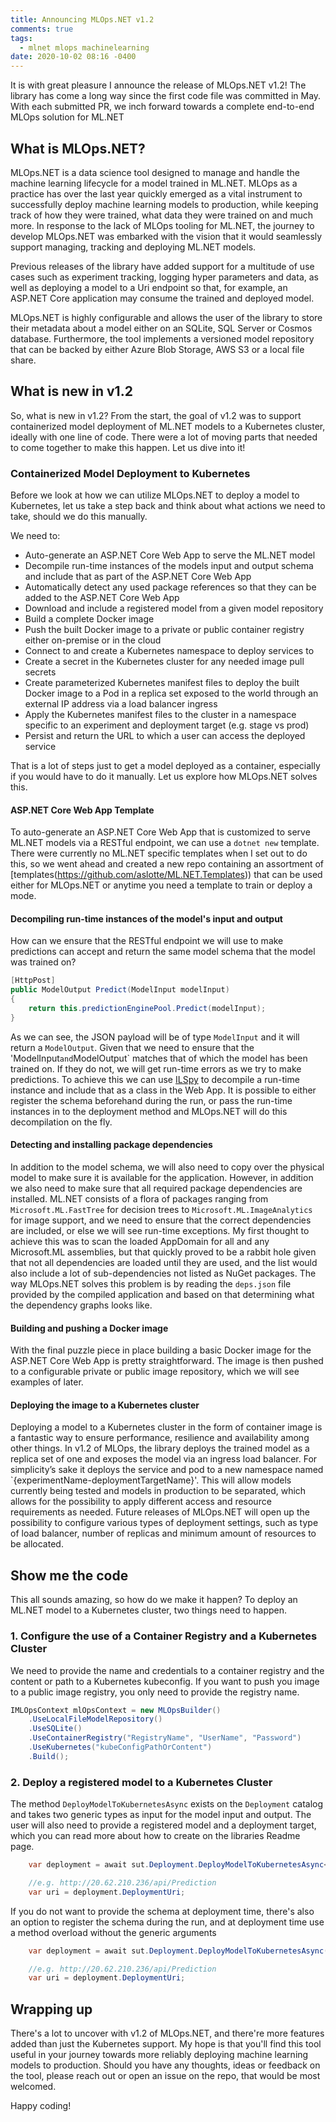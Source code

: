 ```yaml
---
title: Announcing MLOps.NET v1.2
comments: true
tags:
  - mlnet mlops machinelearning
date: 2020-10-02 08:16 -0400
---
```

It is with great pleasure I announce the release of MLOps.NET v1.2! The library has come a long way since the first code file was committed in May. With each submitted PR, we inch forward towards a complete end-to-end MLOps solution for ML.NET

## What is MLOps.NET?

MLOps.NET is a data science tool designed to manage and handle the machine learning lifecycle for a model trained in ML.NET. MLOps as a practice has over the last year quickly emerged as a vital instrument to successfully deploy machine learning models to production, while keeping track of how they were trained, what data they were trained on and much more.
In response to the lack of MLOps tooling for ML.NET, the journey to develop MLOps.NET was embarked with the vision that it would seamlessly support managing, tracking and deploying ML.NET models.

Previous releases of the library have added support for a multitude of use cases such as experiment tracking, logging hyper parameters and data, as well as deploying a model to a Uri endpoint so that, for example, an ASP.NET Core application may consume the trained and deployed model. 

MLOps.NET is highly configurable and allows the user of the library to store their metadata about a model either on an SQLite, SQL Server or Cosmos database. Furthermore, the tool implements a versioned model repository that can be backed by either Azure Blob Storage, AWS S3 or a local file share. 


## What is new in v1.2

So, what is new in v1.2? From the start, the goal of v1.2 was to support containerized model deployment of ML.NET models to a Kubernetes cluster, ideally with one line of code. There were a lot of moving parts that needed to come together to make this happen. Let us dive into it! 

### Containerized Model Deployment to Kubernetes

Before we look at how we can utilize MLOps.NET to deploy a model to Kubernetes, let us take a step back and think about what actions we need to take, should we do this manually.

We need to:

* Auto-generate an ASP.NET Core Web App to serve the ML.NET model
* Decompile run-time instances of the models input and output schema and include that as part of the ASP.NET Core Web App
* Automatically detect any used package references so that they can be added to the ASP.NET Core Web App
* Download and include a registered model from a given model repository
* Build a complete Docker image
* Push the built Docker image to a private or public container registry either on-premise or in the cloud
* Connect to and create a Kubernetes namespace to deploy services to
* Create a secret in the Kubernetes cluster for any needed image pull secrets
* Create parameterized Kubernetes manifest files to deploy the built Docker image to a Pod in a replica set exposed to the world through an external IP address via a load balancer ingress 
* Apply the Kubernetes manifest files to the cluster in a namespace specific to an experiment and deployment target (e.g. stage vs prod)
* Persist and return the URL to which a user can access the deployed service

That is a lot of steps just to get a model deployed as a container, especially if you would have to do it manually. Let us explore how MLOps.NET solves this.

#### ASP.NET Core Web App Template
To auto-generate an ASP.NET Core Web App that is customized to serve ML.NET models via a RESTful endpoint, we can use a `dotnet new` template. There were currently no ML.NET specific templates when I set out to do this, so we went ahead and created a new repo containing an assortment of [templates(https://github.com/aslotte/ML.NET.Templates)) that can be used either for MLOps.NET or anytime you need a template to train or deploy a mode. 

#### Decompiling run-time instances of the model's input and output
How can we ensure that the RESTful endpoint we will use to make predictions can accept and return the same model schema that the model was trained on?

```csharp
[HttpPost]
public ModelOutput Predict(ModelInput modelInput)
{
    return this.predictionEnginePool.Predict(modelInput);
}
```

As we can see, the JSON payload will be of type `ModelInput` and it will return a `ModelOutput`. Given that we need to ensure that the 'ModelInput` and `ModelOutput` matches that of which the model has been trained on. If they do not, we will get run-time errors as we try to make predictions. To achieve this we can use [ILSpy](https://github.com/icsharpcode/ILSpy) to decompile a run-time instance and include that as a class in the Web App. It is possible to either register the schema beforehand during the run, or pass the run-time instances in to the deployment method and MLOps.NET will do this decompilation on the fly.

#### Detecting and installing package dependencies
In addition to the model schema, we will also need to copy over the physical model to make sure it is available for the application. However, in addition we also need to make sure that all required package dependencies are installed. ML.NET consists of a flora of packages ranging from `Microsoft.ML.FastTree` for decision trees to `Microsoft.ML.ImageAnalytics` for image support, and we need to ensure that the correct dependencies are included, or else we will see run-time exceptions. My first thought to achieve this was to scan the loaded AppDomain for all and any Microsoft.ML assemblies, but that quickly proved to be a rabbit hole given that not all dependencies are loaded until they are used, and the list would also include a lot of sub-dependencies not listed as NuGet packages. The way MLOps.NET solves this problem is by reading the `deps.json` file provided by the compiled application and based on that determining what the dependency graphs looks like.

#### Building and pushing a Docker image

With the final puzzle piece in place building a basic Docker image for the ASP.NET Core Web App is pretty straightforward. The image is then pushed to a configurable private or public image repository, which we will see examples of later.

#### Deploying the image to a Kubernetes cluster

Deploying a model to a Kubernetes cluster in the form of container image is a fantastic way to ensure performance, resilience and availability among other things. In v1.2 of MLOps, the library deploys the trained model as a replica set of one and exposes the model via an ingress load balancer. For simplicity’s sake it deploys the service and pod to a new namespace named `{experimentName-deploymentTargetName}'. This will allow models currently being tested and models in production to be separated, which allows for the possibility to apply different access and resource requirements as needed. Future releases of MLOps.NET will open up the possibility to configure various types of deployment settings, such as type of load balancer, number of replicas and minimum amount of resources to be allocated.

## Show me the code

This all sounds amazing, so how do we make it happen? To deploy an ML.NET model to a Kubernetes cluster, two things need to happen. 

### 1. Configure the use of a Container Registry and a Kubernetes Cluster

We need to provide the name and credentials to a container registry and the content or path to a Kubernetes kubeconfig. If you want to push you image to a public image registry, you only need to provide the registry name. 

```csharp
IMLOpsContext mlOpsContext = new MLOpsBuilder()
    .UseLocalFileModelRepository()
    .UseSQLite()
    .UseContainerRegistry("RegistryName", "UserName", "Password")
    .UseKubernetes("kubeConfigPathOrContent")
    .Build();
```

### 2. Deploy a registered model to a Kubernetes Cluster

The method `DeployModelToKubernetesAsync` exists on the `Deployment` catalog and takes two generic types as input for the model input and output. The user will also need to provide a registered model and a deployment target, which you can read more about how to create on the libraries Readme page.

```csharp
    var deployment = await sut.Deployment.DeployModelToKubernetesAsync<ModelInput,   ModelOutput>(deploymentTarget, registeredModel, "deployedBy");

    //e.g. http://20.62.210.236/api/Prediction
    var uri = deployment.DeploymentUri;
```

If you do not want to provide the schema at deployment time, there's also an option to register the schema during the run, and at deployment time use a method overload without the generic arguments 

```csharp
    var deployment = await sut.Deployment.DeployModelToKubernetesAsync(deploymentTarget, registeredModel, "deployedBy");

    //e.g. http://20.62.210.236/api/Prediction
    var uri = deployment.DeploymentUri;
```

## Wrapping up

There's a lot to uncover with v1.2 of MLOps.NET, and there're more features added than just the Kubernetes support. My hope is that you'll find this tool useful in your journey towards more reliably deploying machine learning models to production. Should you have any thoughts, ideas or feedback on the tool, please reach out or open an issue on the repo, that would be most welcomed.

Happy coding!